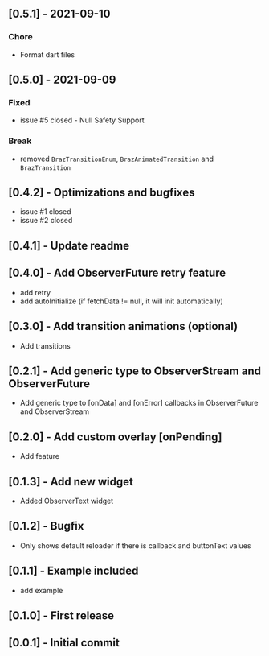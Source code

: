 ## [0.5.1] - 2021-09-10
### Chore
- Format dart files

## [0.5.0] - 2021-09-09
### Fixed
- issue #5 closed - Null Safety Support
### Break
- removed `BrazTransitionEnum`, `BrazAnimatedTransition` and `BrazTransition`

## [0.4.2] - Optimizations and bugfixes
* issue #1 closed
* issue #2 closed

## [0.4.1] - Update readme

## [0.4.0] - Add ObserverFuture retry feature
* add retry
* add autoInitialize (if fetchData != null, it will init automatically)

## [0.3.0] - Add transition animations (optional)
* Add transitions

## [0.2.1] - Add generic type to ObserverStream and ObserverFuture
* Add generic type to [onData] and [onError] callbacks in ObserverFuture and ObserverStream

## [0.2.0] - Add custom overlay [onPending]
* Add feature

## [0.1.3] - Add new widget
* Added ObserverText widget

## [0.1.2] - Bugfix
* Only shows default reloader if there is callback and buttonText values

## [0.1.1] - Example included
* add example

## [0.1.0] - First release

## [0.0.1] - Initial commit











